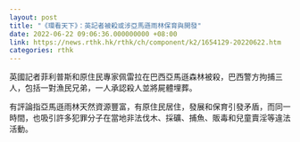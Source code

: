 ```yaml
---
layout: post
title: "《環看天下》：英記者被殺或涉亞馬遜雨林保育與開發"
date: 2022-06-22 09:06:36.000000000 +08:00
link: https://news.rthk.hk/rthk/ch/component/k2/1654129-20220622.htm
categories: rthk
---
```


英國記者菲利普斯和原住民專家佩雷拉在巴西亞馬遜森林被殺，巴西警方拘捕三人，包括一對漁民兄弟，一人承認殺人並將屍體埋葬。

有評論指亞馬遜雨林天然資源豐富，有原住民居住，發展和保育引發矛盾，而同一時間，也吸引許多犯罪分子在當地非法伐木、採礦、捕魚、販毒和兒童賣淫等違法活動。

